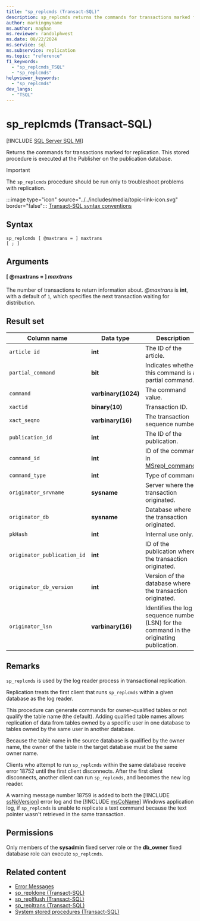 ```yaml
---
title: "sp_replcmds (Transact-SQL)"
description: sp_replcmds returns the commands for transactions marked for replication.
author: markingmyname
ms.author: maghan
ms.reviewer: randolphwest
ms.date: 08/22/2024
ms.service: sql
ms.subservice: replication
ms.topic: "reference"
f1_keywords:
  - "sp_replcmds_TSQL"
  - "sp_replcmds"
helpviewer_keywords:
  - "sp_replcmds"
dev_langs:
  - "TSQL"
---
```

# sp_replcmds (Transact-SQL)

[!INCLUDE [SQL Server SQL MI](../../includes/applies-to-version/sql-asdbmi.md)]

Returns the commands for transactions marked for replication. This stored procedure is executed at the Publisher on the publication database.

> [!IMPORTANT]  
> The `sp_replcmds` procedure should be run only to troubleshoot problems with replication.

:::image type="icon" source="../../includes/media/topic-link-icon.svg" border="false"::: [Transact-SQL syntax conventions](../../t-sql/language-elements/transact-sql-syntax-conventions-transact-sql.md)

## Syntax

```syntaxsql
sp_replcmds [ @maxtrans = ] maxtrans
[ ; ]
```

## Arguments

#### [ @maxtrans = ] *maxtrans*

The number of transactions to return information about. *@maxtrans* is **int**, with a default of `1`, which specifies the next transaction waiting for distribution.

## Result set

| Column name | Data type | Description |
| --- | --- | --- |
| `article id` | **int** | The ID of the article. |
| `partial_command` | **bit** | Indicates whether this command is a partial command. |
| `command` | **varbinary(1024)** | The command value. |
| `xactid` | **binary(10)** | Transaction ID. |
| `xact_seqno` | **varbinary(16)** | The transaction sequence number. |
| `publication_id` | **int** | The ID of the publication. |
| `command_id` | **int** | ID of the command in [MSrepl_commands](../system-tables/msrepl-commands-transact-sql.md). |
| `command_type` | **int** | Type of command. |
| `originator_srvname` | **sysname** | Server where the transaction originated. |
| `originator_db` | **sysname** | Database where the transaction originated. |
| `pkHash` | **int** | Internal use only. |
| `originator_publication_id` | **int** | ID of the publication where the transaction originated. |
| `originator_db_version` | **int** | Version of the database where the transaction originated. |
| `originator_lsn` | **varbinary(16)** | Identifies the log sequence number (LSN) for the command in the originating publication. |

## Remarks

`sp_replcmds` is used by the log reader process in transactional replication.

Replication treats the first client that runs `sp_replcmds` within a given database as the log reader.

This procedure can generate commands for owner-qualified tables or not qualify the table name (the default). Adding qualified table names allows replication of data from tables owned by a specific user in one database to tables owned by the same user in another database.

Because the table name in the source database is qualified by the owner name, the owner of the table in the target database must be the same owner name.

Clients who attempt to run `sp_replcmds` within the same database receive error 18752 until the first client disconnects. After the first client disconnects, another client can run `sp_replcmds`, and becomes the new log reader.

A warning message number 18759 is added to both the [!INCLUDE [ssNoVersion](../../includes/ssnoversion-md.md)] error log and the [!INCLUDE [msCoName](../../includes/msconame-md.md)] Windows application log, if `sp_replcmds` is unable to replicate a text command because the text pointer wasn't retrieved in the same transaction.

## Permissions

Only members of the **sysadmin** fixed server role or the **db_owner** fixed database role can execute `sp_replcmds`.

## Related content

- [Error Messages](../native-client-odbc-error-messages/error-messages.md)
- [sp_repldone (Transact-SQL)](sp-repldone-transact-sql.md)
- [sp_replflush (Transact-SQL)](sp-replflush-transact-sql.md)
- [sp_repltrans (Transact-SQL)](sp-repltrans-transact-sql.md)
- [System stored procedures (Transact-SQL)](system-stored-procedures-transact-sql.md)
